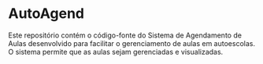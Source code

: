 # AutoAgend
Este repositório contém o código-fonte do Sistema de Agendamento de Aulas desenvolvido para facilitar o gerenciamento de aulas em autoescolas. O sistema permite que as aulas sejam gerenciadas e visualizadas.
